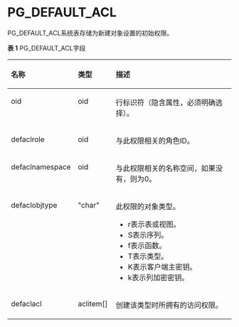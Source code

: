# PG\_DEFAULT\_ACL

PG\_DEFAULT\_ACL系统表存储为新建对象设置的初始权限。

**表 1**  PG\_DEFAULT\_ACL字段

<a name="zh-cn_topic_0283136652_zh-cn_topic_0237122283_zh-cn_topic_0059777906_t911a43ec006c402ab1d135f5ee8c89ab"></a>
<table><thead align="left"><tr id="zh-cn_topic_0283136652_zh-cn_topic_0237122283_zh-cn_topic_0059777906_r87bc9f81f24040b18a76384f2d608578"><th class="cellrowborder" valign="top" width="29.720000000000002%" id="mcps1.2.4.1.1"><p id="zh-cn_topic_0283136652_zh-cn_topic_0237122283_zh-cn_topic_0059777906_a5f941bcf7b454802b20f0ed2a723e6df"><a name="zh-cn_topic_0283136652_zh-cn_topic_0237122283_zh-cn_topic_0059777906_a5f941bcf7b454802b20f0ed2a723e6df"></a><a name="zh-cn_topic_0283136652_zh-cn_topic_0237122283_zh-cn_topic_0059777906_a5f941bcf7b454802b20f0ed2a723e6df"></a>名称</p>
</th>
<th class="cellrowborder" valign="top" width="16.919999999999998%" id="mcps1.2.4.1.2"><p id="zh-cn_topic_0283136652_zh-cn_topic_0237122283_zh-cn_topic_0059777906_ac05eeed7b9ed4f0e935eb78385d16718"><a name="zh-cn_topic_0283136652_zh-cn_topic_0237122283_zh-cn_topic_0059777906_ac05eeed7b9ed4f0e935eb78385d16718"></a><a name="zh-cn_topic_0283136652_zh-cn_topic_0237122283_zh-cn_topic_0059777906_ac05eeed7b9ed4f0e935eb78385d16718"></a>类型</p>
</th>
<th class="cellrowborder" valign="top" width="53.36%" id="mcps1.2.4.1.3"><p id="zh-cn_topic_0283136652_zh-cn_topic_0237122283_zh-cn_topic_0059777906_af40f5055b5a84628beb2767172ea6585"><a name="zh-cn_topic_0283136652_zh-cn_topic_0237122283_zh-cn_topic_0059777906_af40f5055b5a84628beb2767172ea6585"></a><a name="zh-cn_topic_0283136652_zh-cn_topic_0237122283_zh-cn_topic_0059777906_af40f5055b5a84628beb2767172ea6585"></a>描述</p>
</th>
</tr>
</thead>
<tbody><tr id="zh-cn_topic_0283136652_zh-cn_topic_0237122283_row9820152919527"><td class="cellrowborder" valign="top" width="29.720000000000002%" headers="mcps1.2.4.1.1 "><p id="zh-cn_topic_0283136652_zh-cn_topic_0237122283_p10820132914527"><a name="zh-cn_topic_0283136652_zh-cn_topic_0237122283_p10820132914527"></a><a name="zh-cn_topic_0283136652_zh-cn_topic_0237122283_p10820132914527"></a>oid</p>
</td>
<td class="cellrowborder" valign="top" width="16.919999999999998%" headers="mcps1.2.4.1.2 "><p id="zh-cn_topic_0283136652_zh-cn_topic_0237122283_p11820329155215"><a name="zh-cn_topic_0283136652_zh-cn_topic_0237122283_p11820329155215"></a><a name="zh-cn_topic_0283136652_zh-cn_topic_0237122283_p11820329155215"></a>oid</p>
</td>
<td class="cellrowborder" valign="top" width="53.36%" headers="mcps1.2.4.1.3 "><p id="zh-cn_topic_0283136652_zh-cn_topic_0237122283_p182022935215"><a name="zh-cn_topic_0283136652_zh-cn_topic_0237122283_p182022935215"></a><a name="zh-cn_topic_0283136652_zh-cn_topic_0237122283_p182022935215"></a>行标识符（隐含属性，必须明确选择）。</p>
</td>
</tr>
<tr id="zh-cn_topic_0283136652_zh-cn_topic_0237122283_zh-cn_topic_0059777906_r621c14f0ad3b4f32a76050a63855c760"><td class="cellrowborder" valign="top" width="29.720000000000002%" headers="mcps1.2.4.1.1 "><p id="zh-cn_topic_0283136652_zh-cn_topic_0237122283_zh-cn_topic_0059777906_a394db9d33c274c88a81003bb704c8d60"><a name="zh-cn_topic_0283136652_zh-cn_topic_0237122283_zh-cn_topic_0059777906_a394db9d33c274c88a81003bb704c8d60"></a><a name="zh-cn_topic_0283136652_zh-cn_topic_0237122283_zh-cn_topic_0059777906_a394db9d33c274c88a81003bb704c8d60"></a>defaclrole</p>
</td>
<td class="cellrowborder" valign="top" width="16.919999999999998%" headers="mcps1.2.4.1.2 "><p id="zh-cn_topic_0283136652_zh-cn_topic_0237122283_zh-cn_topic_0059777906_ae8f3ce5c5c874992915f6f2831d31af0"><a name="zh-cn_topic_0283136652_zh-cn_topic_0237122283_zh-cn_topic_0059777906_ae8f3ce5c5c874992915f6f2831d31af0"></a><a name="zh-cn_topic_0283136652_zh-cn_topic_0237122283_zh-cn_topic_0059777906_ae8f3ce5c5c874992915f6f2831d31af0"></a>oid</p>
</td>
<td class="cellrowborder" valign="top" width="53.36%" headers="mcps1.2.4.1.3 "><p id="zh-cn_topic_0283136652_zh-cn_topic_0237122283_zh-cn_topic_0059777906_a138e0e7fc9b3403189f39f7b2a5b6de4"><a name="zh-cn_topic_0283136652_zh-cn_topic_0237122283_zh-cn_topic_0059777906_a138e0e7fc9b3403189f39f7b2a5b6de4"></a><a name="zh-cn_topic_0283136652_zh-cn_topic_0237122283_zh-cn_topic_0059777906_a138e0e7fc9b3403189f39f7b2a5b6de4"></a>与此权限相关的角色ID。</p>
</td>
</tr>
<tr id="zh-cn_topic_0283136652_zh-cn_topic_0237122283_zh-cn_topic_0059777906_re736049da33745fdb46dde525f71e7f1"><td class="cellrowborder" valign="top" width="29.720000000000002%" headers="mcps1.2.4.1.1 "><p id="zh-cn_topic_0283136652_zh-cn_topic_0237122283_zh-cn_topic_0059777906_ac09aa633d0e14a68b0f1a93f851f21aa"><a name="zh-cn_topic_0283136652_zh-cn_topic_0237122283_zh-cn_topic_0059777906_ac09aa633d0e14a68b0f1a93f851f21aa"></a><a name="zh-cn_topic_0283136652_zh-cn_topic_0237122283_zh-cn_topic_0059777906_ac09aa633d0e14a68b0f1a93f851f21aa"></a>defaclnamespace</p>
</td>
<td class="cellrowborder" valign="top" width="16.919999999999998%" headers="mcps1.2.4.1.2 "><p id="zh-cn_topic_0283136652_zh-cn_topic_0237122283_zh-cn_topic_0059777906_a93bea99ea00d458e942c7b6a22dcb1f3"><a name="zh-cn_topic_0283136652_zh-cn_topic_0237122283_zh-cn_topic_0059777906_a93bea99ea00d458e942c7b6a22dcb1f3"></a><a name="zh-cn_topic_0283136652_zh-cn_topic_0237122283_zh-cn_topic_0059777906_a93bea99ea00d458e942c7b6a22dcb1f3"></a>oid</p>
</td>
<td class="cellrowborder" valign="top" width="53.36%" headers="mcps1.2.4.1.3 "><p id="zh-cn_topic_0283136652_zh-cn_topic_0237122283_zh-cn_topic_0059777906_a533bd762d129400e9d9125b18fe69d16"><a name="zh-cn_topic_0283136652_zh-cn_topic_0237122283_zh-cn_topic_0059777906_a533bd762d129400e9d9125b18fe69d16"></a><a name="zh-cn_topic_0283136652_zh-cn_topic_0237122283_zh-cn_topic_0059777906_a533bd762d129400e9d9125b18fe69d16"></a>与此权限相关的名称空间，如果没有，则为0。</p>
</td>
</tr>
<tr id="zh-cn_topic_0283136652_zh-cn_topic_0237122283_zh-cn_topic_0059777906_rcacbb7620ce549638f8ab8c888921237"><td class="cellrowborder" valign="top" width="29.720000000000002%" headers="mcps1.2.4.1.1 "><p id="zh-cn_topic_0283136652_zh-cn_topic_0237122283_zh-cn_topic_0059777906_ae8564799e7f94d999ac0580ada02a30e"><a name="zh-cn_topic_0283136652_zh-cn_topic_0237122283_zh-cn_topic_0059777906_ae8564799e7f94d999ac0580ada02a30e"></a><a name="zh-cn_topic_0283136652_zh-cn_topic_0237122283_zh-cn_topic_0059777906_ae8564799e7f94d999ac0580ada02a30e"></a>defaclobjtype</p>
</td>
<td class="cellrowborder" valign="top" width="16.919999999999998%" headers="mcps1.2.4.1.2 "><p id="zh-cn_topic_0283136652_zh-cn_topic_0237122283_zh-cn_topic_0059777906_a608df6e47904445ca3b41834f073892a"><a name="zh-cn_topic_0283136652_zh-cn_topic_0237122283_zh-cn_topic_0059777906_a608df6e47904445ca3b41834f073892a"></a><a name="zh-cn_topic_0283136652_zh-cn_topic_0237122283_zh-cn_topic_0059777906_a608df6e47904445ca3b41834f073892a"></a>"char"</p>
</td>
<td class="cellrowborder" valign="top" width="53.36%" headers="mcps1.2.4.1.3 "><p id="zh-cn_topic_0283136652_zh-cn_topic_0237122283_zh-cn_topic_0059777906_aa8458d3ff4ff448a91e6f51f4e901a7a"><a name="zh-cn_topic_0283136652_zh-cn_topic_0237122283_zh-cn_topic_0059777906_aa8458d3ff4ff448a91e6f51f4e901a7a"></a><a name="zh-cn_topic_0283136652_zh-cn_topic_0237122283_zh-cn_topic_0059777906_aa8458d3ff4ff448a91e6f51f4e901a7a"></a>此权限的对象类型。</p>
<a name="ul6280459144618"></a><a name="ul6280459144618"></a><ul id="ul6280459144618"><li>r表示表或视图。</li><li>S表示序列。</li><li>f表示函数。</li><li>T表示类型。</li><li>K表示客户端主密钥。</li><li>k表示列加密密钥。</li></ul>
</td>
</tr>
<tr id="zh-cn_topic_0283136652_zh-cn_topic_0237122283_zh-cn_topic_0059777906_r6389ca9812574d7ea9b2e4c653ab8d98"><td class="cellrowborder" valign="top" width="29.720000000000002%" headers="mcps1.2.4.1.1 "><p id="zh-cn_topic_0283136652_zh-cn_topic_0237122283_zh-cn_topic_0059777906_a1e1a0f9ac0d2401eaba0cfda6a28d508"><a name="zh-cn_topic_0283136652_zh-cn_topic_0237122283_zh-cn_topic_0059777906_a1e1a0f9ac0d2401eaba0cfda6a28d508"></a><a name="zh-cn_topic_0283136652_zh-cn_topic_0237122283_zh-cn_topic_0059777906_a1e1a0f9ac0d2401eaba0cfda6a28d508"></a>defaclacl</p>
</td>
<td class="cellrowborder" valign="top" width="16.919999999999998%" headers="mcps1.2.4.1.2 "><p id="zh-cn_topic_0283136652_zh-cn_topic_0237122283_zh-cn_topic_0059777906_a38cf886ea4514420b6e3b483bdaeb5a8"><a name="zh-cn_topic_0283136652_zh-cn_topic_0237122283_zh-cn_topic_0059777906_a38cf886ea4514420b6e3b483bdaeb5a8"></a><a name="zh-cn_topic_0283136652_zh-cn_topic_0237122283_zh-cn_topic_0059777906_a38cf886ea4514420b6e3b483bdaeb5a8"></a>aclitem[]</p>
</td>
<td class="cellrowborder" valign="top" width="53.36%" headers="mcps1.2.4.1.3 "><p id="zh-cn_topic_0283136652_zh-cn_topic_0237122283_zh-cn_topic_0059777906_a2e60ddd9d4be4d088d70e93efe1d3244"><a name="zh-cn_topic_0283136652_zh-cn_topic_0237122283_zh-cn_topic_0059777906_a2e60ddd9d4be4d088d70e93efe1d3244"></a><a name="zh-cn_topic_0283136652_zh-cn_topic_0237122283_zh-cn_topic_0059777906_a2e60ddd9d4be4d088d70e93efe1d3244"></a>创建该类型时所拥有的访问权限。</p>
</td>
</tr>
</tbody>
</table>
